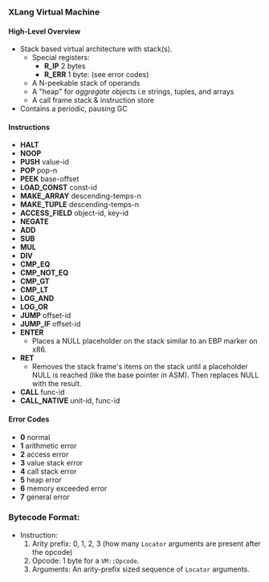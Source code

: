 ### XLang Virtual Machine

#### High-Level Overview
 - Stack based virtual architecture with stack(s).
    - Special registers:
        - **R_IP** 2 bytes
        - **R_ERR** 1 byte: (see error codes)
    - A N-peekable stack of operands
    - A "heap" for _aggregate_ objects i.e strings, tuples, and arrays
    - A call frame stack & instruction store
 - Contains a periodic, pausing GC

#### Instructions
 - **HALT**
 - **NOOP**
 - **PUSH** value-id
 - **POP** pop-n
 - **PEEK** base-offset
 - **LOAD_CONST** const-id
 - **MAKE_ARRAY** descending-temps-n
 - **MAKE_TUPLE** descending-temps-n
 - **ACCESS_FIELD** object-id, key-id
 - **NEGATE**
 - **ADD**
 - **SUB**
 - **MUL**
 - **DIV**
 - **CMP_EQ**
 - **CMP_NOT_EQ**
 - **CMP_GT**
 - **CMP_LT**
 - **LOG_AND**
 - **LOG_OR**
 - **JUMP** offset-id
 - **JUMP_IF** offset-id
 - **ENTER**
    - Places a NULL placeholder on the stack similar to an EBP marker on x86.
 - **RET**
    - Removes the stack frame's items on the stack until a placeholder NULL is reached (like the base pointer in ASM). Then replaces NULL with the result.
 - **CALL** func-id
 - **CALL_NATIVE** unit-id, func-id

#### Error Codes
 - **0** normal
 - **1** arithmetic error
 - **2** access error
 - **3** value stack error
 - **4** call stack error
 - **5** heap error
 - **6** memory exceeded error
 - **7** general error

### Bytecode Format:
 - Instruction:
   1. Arity prefix: 0, 1, 2, 3 (how many `Locator` arguments are present after the opcode)
   2. Opcode: 1 byte for a `VM::Opcode`.
   3. Arguments: An arity-prefix sized sequence of `Locator` arguments.
